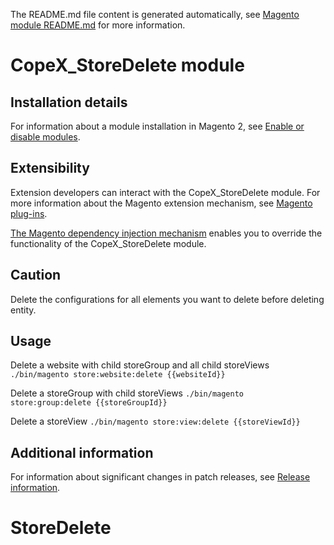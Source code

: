 The README.md file content is generated automatically, see [Magento module README.md](https://github.com/magento/devdocs/wiki/Magento-module-README.md) for more information.

# CopeX_StoreDelete module



## Installation details

For information about a module installation in Magento 2, see [Enable or disable modules](https://devdocs.magento.com/guides/v2.4/install-gde/install/cli/install-cli-subcommands-enable.html).

## Extensibility

Extension developers can interact with the CopeX_StoreDelete module. For more information about the Magento extension mechanism, see [Magento plug-ins](https://devdocs.magento.com/guides/v2.4/extension-dev-guide/plugins.html).

[The Magento dependency injection mechanism](https://devdocs.magento.com/guides/v2.4/extension-dev-guide/depend-inj.html) enables you to override the functionality of the CopeX_StoreDelete module.

## Caution
Delete the configurations for all elements you want to delete before deleting entity.

## Usage
Delete a website with child storeGroup and all child storeViews
`./bin/magento store:website:delete {{websiteId}}`

Delete a storeGroup with child storeViews
`./bin/magento store:group:delete {{storeGroupId}}`

Delete a storeView
`./bin/magento store:view:delete {{storeViewId}}`

## Additional information

For information about significant changes in patch releases, see [Release information](https://devdocs.magento.com/guides/v2.4/release-notes/bk-release-notes.html).
# StoreDelete
